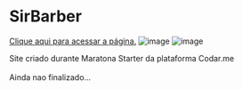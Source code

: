 # SirBarber
<a href="https://laralis.github.io/SirBarber/">Clique aqui para acessar a página.</a>
![image](https://github.com/laralis/SirBarber/assets/76481905/0f5c6b45-6625-4d17-8a45-dad3ae5c3b6a)
![image](https://github.com/laralis/SirBarber/assets/76481905/5da30cfc-f188-4605-b982-7144fd58a6e1)

Site criado durante Maratona Starter da plataforma Codar.me </br></br>
Ainda nao finalizado...

